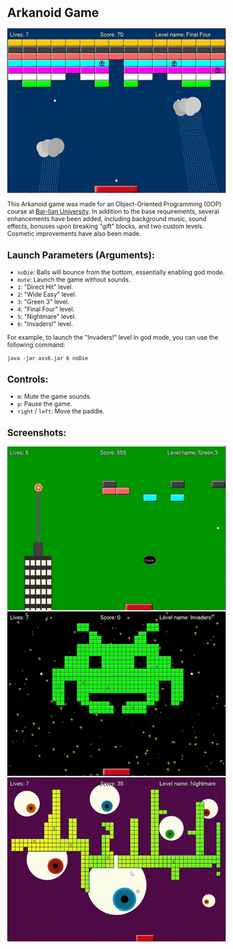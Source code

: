 # Arkanoid Game

![Arkanoid Game Screenshot](screenshots/Screenshot_1.jpg)

This Arkanoid game was made for an Object-Oriented Programming (OOP) course at [Bar-Ilan University](https://github.com/ariecattan/biuoop2021/wiki). In addition to the base requirements, several enhancements have been added, including background music, sound effects, bonuses upon breaking "gift" blocks, and two custom levels. Cosmetic improvements have also been made.

## Launch Parameters (Arguments):

- `noDie`: Balls will bounce from the bottom, essentially enabling god mode.
- `mute`: Launch the game without sounds.
- `1`: "Direct Hit" level.
- `2`: "Wide Easy" level.
- `3`: "Green 3" level.
- `4`: "Final Four" level.
- `5`: "Nightmare" level.
- `6`: "Invaders!" level.

For example, to launch the "Invaders!" level in god mode, you can use the following command:

```shell
java -jar ass6.jar 6 noDie
```

## Controls:

- `m`: Mute the game sounds.
- `p`: Pause the game.
- `right` / `left`: Move the paddle.

## Screenshots:

![Screenshot 1](screenshots/Screenshot_2.jpg)
![Screenshot 2](screenshots/Screenshot_3.jpg)
![Screenshot 3](screenshots/nightmare.gif)
```
